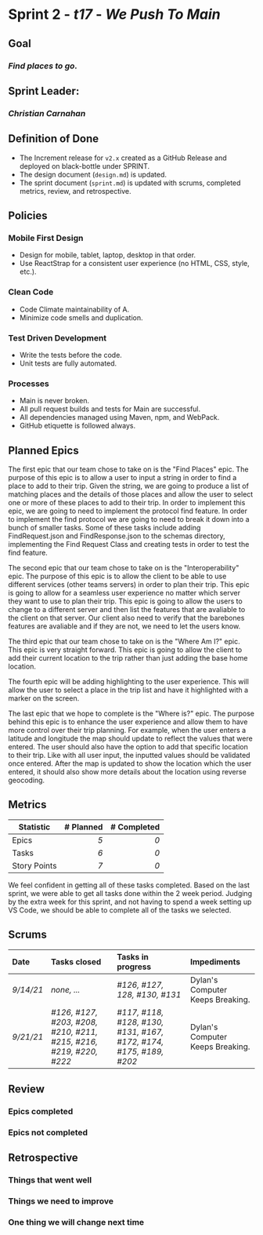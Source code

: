 # Sprint 2 - *t17* - *We Push To Main*

## Goal
### *Find places to go.*

## Sprint Leader: 
### *Christian Carnahan*

## Definition of Done

* The Increment release for `v2.x` created as a GitHub Release and deployed on black-bottle under SPRINT.
* The design document (`design.md`) is updated.
* The sprint document (`sprint.md`) is updated with scrums, completed metrics, review, and retrospective.

## Policies

### Mobile First Design
* Design for mobile, tablet, laptop, desktop in that order.
* Use ReactStrap for a consistent user experience (no HTML, CSS, style, etc.).

### Clean Code
* Code Climate maintainability of A.
* Minimize code smells and duplication.

### Test Driven Development
* Write the tests before the code.
* Unit tests are fully automated.

### Processes
* Main is never broken. 
* All pull request builds and tests for Main are successful.
* All dependencies managed using Maven, npm, and WebPack.
* GitHub etiquette is followed always.


## Planned Epics

The first epic that our team chose to take on is the "Find Places" epic. The purpose of this epic is to allow a user to input a string in order to find a place to add to their trip. Given the string, we are going to produce a list of matching places and the details of those places and allow the user to select one or more of these places to add to their trip. In order to implement this epic, we are going to need to implement the protocol find feature. In order to implement the find protocol we are going to need to break it down into a bunch of smaller tasks. Some of these tasks include adding FindRequest.json and FindResponse.json to the schemas directory, implementing the Find Request Class and creating tests in order to test the find feature.

The second epic that our team chose to take on is the "Interoperability" epic. The purpose of this epic is to allow the client to be able to use different services (other teams servers) in order to plan their trip. This epic is going to allow for a seamless user experience no matter which server they want to use to plan their trip. This epic is going to allow the users to change to a different server and then list the features that are avaliable to the client on that server. Our client also need to verify that the barebones features are avaliable and if they are not, we need to let the users know.

The third epic that our team chose to take on is the "Where Am I?" epic. This epic is very straight forward. This epic is going to allow the client to add their current location to the trip rather than just adding the base home location. 
<p>The fourth epic will be adding highlighting to the user experience. This will allow the user to select a place in the trip list and have it highlighted with a marker on the screen.</p>
<p>
The last epic that we hope to complete is the "Where is?" epic.  The purpose behind this epic is to enhance the user experience and allow them to have more control over their trip planning.  For example, when the user enters a latitude and longitude the map should update to reflect the values that were entered.  The user should also have the option to add that specific location to their trip.  Like with all user input, the inputted values should be validated once entered.  After the map is updated to show the location which the user entered, it should also show more details about the location using reverse geocoding.
</p>

## Metrics

| Statistic | # Planned | # Completed |
| --- | ---: | ---: |
| Epics | *5* | *0* |
| Tasks |  *6*   | *0* | 
| Story Points |  *7*  | *0* | 

<p>We feel confident in getting all of these tasks completed. Based on the last sprint, we were able to get all tasks done within the 2 week period. Judging by the extra week for this sprint, and not having to spend a week setting up VS Code, we should be able to complete all of the tasks we selected.</p>

## Scrums

| Date | Tasks closed  | Tasks in progress | Impediments |
| :--- | :--- | :--- | :--- |
| *9/14/21* | *none, ...* | *#126, #127, 128, #130, #131* | Dylan's Computer Keeps Breaking. |
| *9/21/21* | *#126, #127, #203, #208, #210, #211, #215, #216, #219, #220, #222* | *#117, #118, #128, #130, #131, #167, #172, #174, #175, #189, #202* | Dylan's Computer Keeps Breaking. | 


## Review

### Epics completed  

### Epics not completed 

## Retrospective

### Things that went well

### Things we need to improve

### One thing we will change next time

